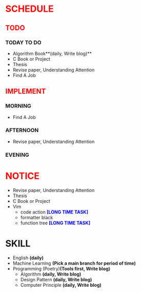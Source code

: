 # <font color=red>SCHEDULE</font>

## <font color=red>TODO</font>

### TODAY TO DO

- Algorithm Book**(daily, Write blog)**
- C Book or Project
- Thesis
- Revise paper, Understanding Attention
- Find A Job

## <font color=red>IMPLEMENT</font>

### MORNING

- Find A Job

### AFTERNOON

- Revise paper, Understanding Attention

### EVENING

# <font color=red>NOTICE</font>

- Revise paper, Understanding Attention
- Thesis
- C Book or Project
- Vim
  - code action <font color=blue>**[LONG TIME TASK]**</font>
  - formatter black
  - function tree <font color=blue>**[LONG TIME TASK]**</font>

# SKILL

- English **(daily)**
- Machine Learning **(Pick a main branch for period of time)**
- Programming (Poetry)**(Tools first, Write blog)**
  - Algorithm **(daily, Write blog)**
  - Design Pattern **(daily, Write blog)**
  - Computer Principle **(daily, Write blog)**

